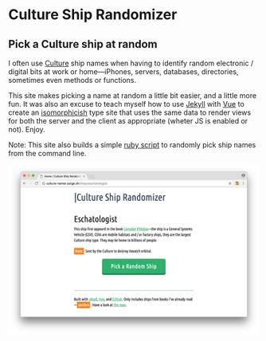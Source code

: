 # Culture Ship Randomizer

## Pick a Culture ship at random

I often use [Culture](http://en.wikipedia.org/wiki/Culture_series") ship names when having to identify random electronic / digital bits at work or home—iPhones, servers, databases, directories, sometimes even methods or functions. 

This site makes picking a name at random a little bit easier, and a little more fun. It was also an excuse to teach myself how to use [Jekyll](http://jekyllrb.com) with [Vue](vuejs.org) to create an [isomorphicish](http://distresssignal.org/vue-and-jekyll) type site that uses the same data to render views for both the server and the client as appropriate (wheter JS is enabled or not). Enjoy.

Note: This site also builds a simple [ruby script](https://culture-namer.surge.sh/gravitas.rb) to randomly pick ship names from the command line.

![screenshot](screenshot.png)